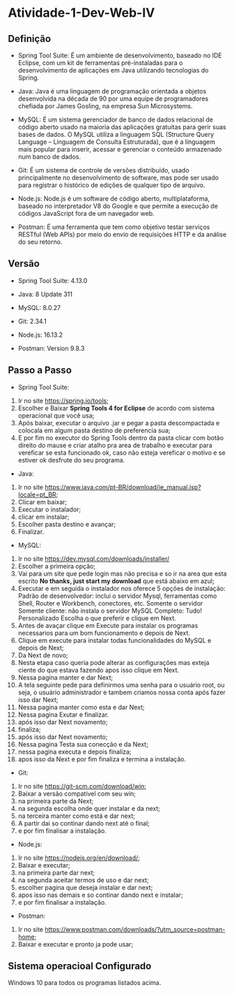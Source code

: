 # Atividade-1-Dev-Web-IV

## Definição

* Spring Tool Suite: É um ambiente de desenvolvimento, baseado no IDE Eclipse, com um kit de ferramentas pré-instaladas para o 
desenvolvimento de aplicações em Java utilizando tecnologias do Spring.

* Java: Java é uma linguagem de programação orientada a objetos desenvolvida na década de 90 por uma equipe de programadores chefiada 
por James Gosling, na empresa Sun Microsystems.

* MySQL: É um sistema gerenciador de banco de dados relacional de código aberto usado na maioria das aplicações gratuitas para gerir 
suas bases de dados. O MySQL utiliza a linguagem SQL (Structure Query Language – Linguagem de Consulta Estruturada), que é a linguagem 
mais popular para inserir, acessar e gerenciar o conteúdo armazenado num banco de dados.

* Git: É um sistema de controle de versões distribuído, usado principalmente no desenvolvimento de software, mas pode ser usado para registrar 
o histórico de edições de qualquer tipo de arquivo.

* Node.js: Node.js é um software de código aberto, multiplataforma, baseado no interpretador V8 do Google e que permite a execução de códigos 
JavaScript fora de um navegador web.

* Postman: É uma ferramenta que tem como objetivo testar serviços RESTful (Web APIs) por meio do envio de requisições HTTP e da análise do seu retorno.


## Versão

* Spring Tool Suite: 4.13.0

* Java:  8 Update 311

* MySQL: 8.0.27

* Git: 2.34.1

* Node.js: 16.13.2

* Postman: Version 9.8.3


## Passo a Passo

* Spring Tool Suite: 
1. Ir no site https://spring.io/tools;
2. Escolher e Baixar **Spring Tools 4 for Eclipse** de acordo com sistema operacional que você usa;
3. Após baixar, executar o arquivo .jar e pegar a pasta descompactada e colocala em algum pasta destino de preferencia sua;
4. E por fim no executor do Spring Tools dentro da pasta clicar com botão direito do mause e criar atalho pra area de trabalho 
e executar para vereficar se esta funcionado ok, caso não esteja vereficar o motivo e se estiver ok desfrute do seu programa.

* Java: 
1. Ir no site https://www.java.com/pt-BR/download/ie_manual.jsp?locale=pt_BR;
2. Clicar em baixar;
3. Executar o instalador;
4. clicar em instalar;
5. Escolher pasta destino e avançar;
6. Finalizar.

* MySQL:
1. Ir no site https://dev.mysql.com/downloads/installer/
2. Escolher a primeira opção;
3. Vai para um site que pede login mas não precisa e so ir na area que esta escrito **No thanks, just start my download** que está
abaixo em azul;
4. Executar e em seguida o instalador nos oferece 5 opções de instalação:
Padrão de desenvolvedor: inclui o servidor Mysql, ferramentas como Shell, Router e Workbench, conectores, etc.
Somente o servidor
Somente cliente: não instala o servidor MySQL
Completo: Tudo!
Personalizado
Escolha o que preferir e clique em Next.
5. Antes de avaçar clique em Execute para instalar os programas necessarios para um bom funcionamento e depois de Next.
6. Clique em execute para instalar todas funcionalidades do MySQL e depois de Next;
7. Da Next de novo;
8. Nesta etapa caso queria pode alterar as configurações mas exteja ciente do que estava fazendo apos isso clique em Next.
9. Nessa pagina manter e dar Next;
10. A tela seguinte pede para definirmos uma senha para o usuário root, ou seja, o usuário administrador e  tambem criamos nossa 
conta após fazer isso dar Next;
11. Nessa pagina manter como esta e dar Next;
12. Nessa pagina Exutar e finalizar.
13. após isso dar  Next novamento;
14. finaliza;
15. após isso dar  Next novamento;
16. Nessa pagina Testa sua conecção e da Next;
17. nessa pagina executa e depois finaliza;
18. apos isso da Next e por fim finaliza e termina a instalação.

* Git:
1. Ir no site https://git-scm.com/download/win;
2. Baixar a versão compativel com seu win;
3. na primeira parte da Next;
4. na segunda escolha onde quer instalar e da next;
5. na terceira manter como está e dar next;
6. A partir dai so continar dando next até o final;
7. e por fim finalisar a instalação.

* Node.js:
1. Ir no site https://nodejs.org/en/download/;
2. Baixar  e executar;
3. na primeira parte dar next;
4. na segunda aceitar termos de uso e dar next;
5. escolher pagina que deseja instalar e dar next;
6. apos isso nas demais e so continar dando next e instalar;
7. e por fim finalisar a instalação.

* Postman:
1. Ir no site https://www.postman.com/downloads/?utm_source=postman-home;
2. Baixar  e executar e pronto ja pode usar;


## Sistema operacioal Configurado

Windows 10 para todos os programas listados acima.

